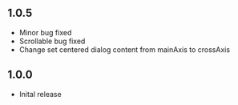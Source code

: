## 1.0.5

* Minor bug fixed
* Scrollable bug fixed
* Change set centered dialog content from mainAxis to crossAxis

## 1.0.0

* Inital release
